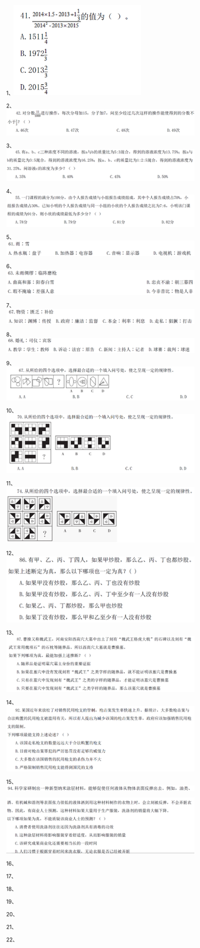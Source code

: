 

1、<img src="题目/image-20211017220647220.png" alt="image-20211017220647220" style="zoom: 67%;" />

2、<img src="题目/image-20211017220714051.png" alt="image-20211017220714051" style="zoom:67%;" />

3、<img src="题目/image-20211017220731832.png" alt="image-20211017220731832" style="zoom:67%;" />

4、<img src="题目/image-20211017220753335.png" alt="image-20211017220753335" style="zoom:67%;" />

5、<img src="题目/image-20211017221102904.png" alt="image-20211017221102904" style="zoom:67%;" />

6、<img src="题目/image-20211017221135604.png" alt="image-20211017221135604" style="zoom:67%;" />

7、<img src="题目/image-20211017221143875.png" alt="image-20211017221143875" style="zoom:67%;" />

8、<img src="题目/image-20211017221156398.png" alt="image-20211017221156398" style="zoom:67%;" />

9、<img src="题目/image-20211017223243235.png" alt="image-20211017223243235" style="zoom:67%;" />

10、<img src="题目/image-20211017223253384.png" alt="image-20211017223253384" style="zoom:67%;" />

11、<img src="题目/image-20211017223307969.png" alt="image-20211017223307969" style="zoom:67%;" />

12、<img src="题目/image-20211017223335377.png" alt="image-20211017223335377" style="zoom:67%;" />

13、<img src="题目/image-20211017223346440.png" alt="image-20211017223346440" style="zoom:67%;" />

14、<img src="题目/image-20211017223403994.png" alt="image-20211017223403994" style="zoom:67%;" />

15、<img src="题目/image-20211017223412195.png" alt="image-20211017223412195" style="zoom:67%;" />

<img src="题目/image-20211017223424525.png" alt="image-20211017223424525" style="zoom:67%;" />

16、

17、

18、

19、

20、

21、

22、